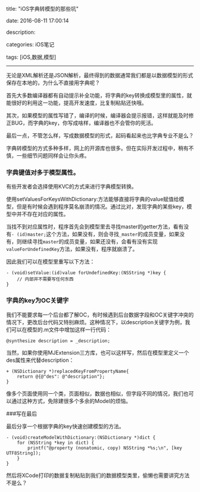 title: "iOS字典转模型的那些坑"

date: 2016-08-11 17:00:14

description:

categories: iOS笔记

tags: [iOS,数据,模型]

---

无论是XML解析还是JSON解析，最终得到的数据通常我们都是以数据模型的形式保存在本地的，为什么不直接用字典呢？

首先大多数编译器都有自动提示补全功能，将字典的key转换成模型里的属性，就能很好的利用这一功能，提高开发速度，比复制粘贴还快哦。

其次，如果模型的属性写错了，编译的时候，编译器会提示报错，这样就能及时修正BUG，而字典的key，你写成啥样，编译器也不会管你的死活。

最后一点，不管怎么样，写成数据模型的形式，起码看起来也比字典专业不是么？

字典转模型的方式多种多样，网上的开源库也很多。但在实际开发过程中，稍有不慎，一些细节问题同样会让你头疼。

<!--more-->

### 字典键值对多于模型属性。

有些开发者会选择使用KVC的方式来进行字典模型转换。

使用setValuesForKeysWithDictionary:方法能够直接将字典的value赋值给模型，但是有时候会遇到程序莫名崩溃的情况。通过比对，发现字典的某些key，模型中并不存在对应的属性。
	
 当找不到对应属性时，程序首先会到模型里去寻找master的getter方法，看有没有`- (id)master;`这个方法，如果没有，则会寻找`_master`的成员变量，如果没有，则继续寻找`master`的成员变量，如果还没有，会看有没有实现`valueForUndefinedKey`方法，如果没有，程序就崩溃了。
 
 因此我们可以在模型里重写以下方法：

	- (void)setValue:(id)value forUndefinedKey:(NSString *)key {
	    // 内部并不需要写任何东西
	}
		
### 字典的key为OC关键字

我们不能要求每一个后台都了解OC，有时候遇到后台数据字段和OC关键字冲突的情况下，更改后台代码又特别麻烦。这种情况下，以description关键字为例，我们可以在模型的.m文件中增加这样一行代码：

	@synthesize description = _description;
	
当然，如果你使用MJExtension三方库，也可以这样写，然后在模型里定义一个des属性来代替description：

	+ (NSDictionary *)replacedKeyFromPropertyName{
	    return @{@"des": @"description"};
	}
	
像多个页面使用同一个类，页面相似，数据也相似，但字段不同的情况，我们也可以通过这种方式，免除建很多个多余的Model的烦恼。

###写在最后

最后分享一个根据字典的key快速创建模型的方法。

	- (void)createModelWithDictionary:(NSDictionary *)dict {
	    for (NSString *key in dict) {
	        printf("@property (nonatomic, copy) NSString *%s;\n", [key UTF8String]);
	    }
	}
	
然后将XCode打印的数据复制粘贴到我们的数据模型类里，偷懒也需要讲究方法不是么？



